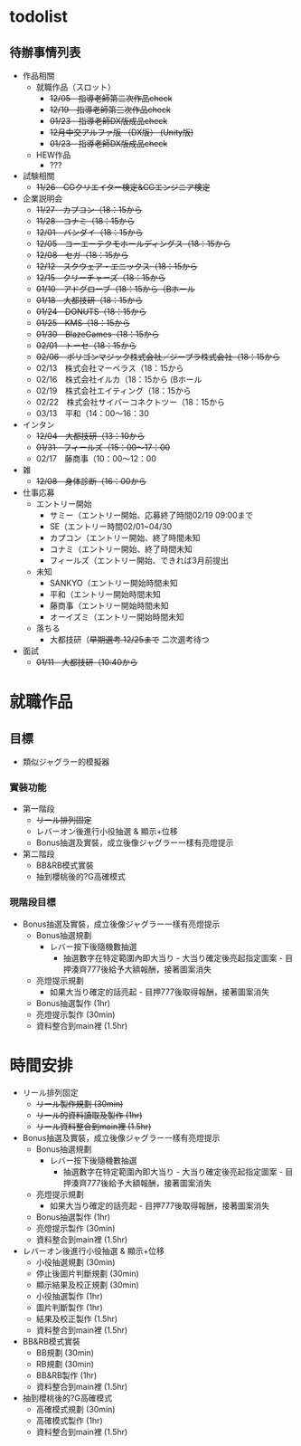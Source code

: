# todolist

## 待辦事情列表
- 作品相關
  - 就職作品（スロット）
    - ~~12/05　指導老師第二次作品check~~
    - ~~12/19　指導老師第三次作品check~~
    - ~~01/23　指導老師DX版成品check~~
    - ~~12月中交アルファ版 ~~（DX版）~~ (Unity版)~~
    - ~~01/23　指導老師DX版成品check~~
  - HEW作品
    - ???
- 試験相關
  -  ~~11/26　CGクリエイター検定&CGエンジニア検定~~
- 企業説明会
  - ~~11/27　カプコン（18：15から~~
  - ~~11/28　コナミ（18：15から~~
  - ~~12/01　バンダイ（18：15から~~
  - ~~12/05　コーエーテクモホールディングス（18：15から~~
  - ~~12/08　セガ（18：15から~~
  - ~~12/12　スクウェア・エニックス（18：15から~~
  - ~~12/15　クリーチャーズ（18：15から~~
  - ~~01/10　アドグローブ（18：15から（Bホール~~
  - ~~01/18　大都技研（18：15から~~
  - ~~01/24　DONUTS（18：15から~~
  - ~~01/25　KMS（18：15から~~
  - ~~01/30　BlazeGames（18：15から~~
  - ~~02/01　トーセ（18：15から~~
  - ~~02/06　ポリゴンマジック株式会社／ジープラ株式会社（18：15から~~
  - 02/13　株式会社マーベラス（18：15から
  - 02/16　株式会社イルカ（18：15から (Bホール
  - 02/19　株式会社エイティング（18：15から
  - 02/22　株式会社サイバーコネクトツー（18：15から
  - 03/13　平和（14：00～16：30
- インタン
  - ~~12/04　大都技研（13：10から~~
  - ~~01/31　フィールズ（15：00～17：00~~
  - 02/17　藤商事（10：00～12：00
- 雑
  - ~~12/08　身体診断（16：00から~~
- 仕事応募
  - エントリー開始
    - サミー（エントリー開始、応募終了時間02/19 09:00まで
    - SE（エントリー時間02/01~04/30
    - カプコン（エントリー開始、終了時間未知
    - コナミ（エントリー開始、終了時間未知
    - フィールズ（エントリー開始、できれば3月前提出
  - 未知
    - SANKYO（エントリー開始時間未知
    - 平和（エントリー開始時間未知
    - 藤商事（エントリー開始時間未知
    - オーイズミ（エントリー開始時間未知
  - 落ちる
    - 大都技研（~~早期選考 12/25まで~~ 二次選考待つ
- 面試
  - ~~01/11　大都技研（10:40から~~
 

# 就職作品
## 目標
- 類似ジャグラー的模擬器
### 實裝功能
- 第一階段
  -  ~~リール排列固定~~
  -  レバーオン後進行小役抽選 & 顯示+位移
  -  Bonus抽選及實裝，成立後像ジャグラー一樣有亮燈提示
- 第二階段
  -  BB&RB模式實裝
  -  抽到櫻桃後的?G高確模式

### 現階段目標
- Bonus抽選及實裝，成立後像ジャグラー一樣有亮燈提示
	- Bonus抽選規劃              
	   - レバー按下後隨機數抽選
   	     - 抽選數字在特定範圍內即大当り
                - 大当り確定後亮起指定圖案
                  - 目押湊齊777後給予大額報酬，接著圖案消失
	- 亮燈提示規劃                
	   - 如果大当り確定的話亮起
             - 目押777後取得報酬，接著圖案消失
	- Bonus抽選製作               (1hr)
	- 亮燈提示製作                (30min)
	- 資料整合到main裡            (1.5hr)


# 時間安排
- リール排列固定
	- ~~リール製作規劃              (30min)~~
	- ~~リール的資料讀取及製作       (1hr)~~
	- ~~リール資料整合到main裡      (1.5hr)~~
- Bonus抽選及實裝，成立後像ジャグラー一樣有亮燈提示
	- Bonus抽選規劃              
	   - レバー按下後隨機數抽選
   	     - 抽選數字在特定範圍內即大当り
                - 大当り確定後亮起指定圖案
                  - 目押湊齊777後給予大額報酬，接著圖案消失
	- 亮燈提示規劃                
	   - 如果大当り確定的話亮起
             - 目押777後取得報酬，接著圖案消失
	- Bonus抽選製作               (1hr)
	- 亮燈提示製作                (30min)
	- 資料整合到main裡            (1.5hr)
- レバーオン後進行小役抽選 & 顯示+位移
	- 小役抽選規劃                (30min)
	- 停止後圖片判斷規劃          (30min)
	- 顯示結果及校正規劃          (30min)
	- 小役抽選製作                (1hr)
	- 圖片判斷製作                (1hr)
	- 結果及校正製作              (1.5hr)
	- 資料整合到main裡            (1.5hr)
- BB&RB模式實裝
	- BB規劃                     (30min)
	- RB規劃                     (30min)
	- BB&RB製作                  (1hr)
	- 資料整合到main裡            (1.5hr)
- 抽到櫻桃後的?G高確模式
	- 高確模式規劃                (30min)
	- 高確模式製作                (1hr)
	- 資料整合到main裡            (1.5hr)
